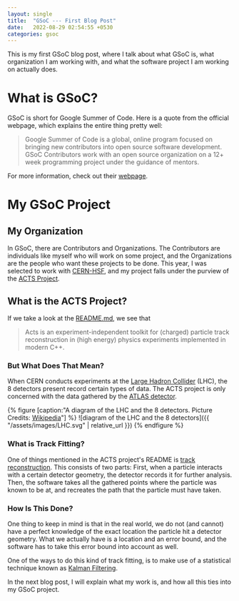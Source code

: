 ```yaml
---
layout: single 
title:  "GSoC --- First Blog Post"
date:   2022-08-29 02:54:55 +0530
categories: gsoc
---
```


This is my first GSoC blog post, where I talk about what GSoC is, what organization I am working with, and what the software project I am working on actually does.

# What is GSoC?

GSoC is short for Google Summer of Code. Here is a quote from the official webpage, which explains the entire thing pretty well:
> Google Summer of Code is a global, online program focused on bringing new contributors into open source software development. GSoC Contributors work with an open source organization on a 12+ week programming project under the guidance of mentors.

For more information, check out their [webpage](https://summerofcode.withgoogle.com/).

# My GSoC Project

## My Organization

In GSoC, there are Contributors and Organizations. The Contributors are individuals like myself who will work on some project, and the Organizations are the people who want these projects to be done. This year, I was selected to work with [CERN-HSF](https://summerofcode.withgoogle.com/programs/2022/organizations/cern-hsf), and my project falls under the purview of the [ACTS Project](https://github.com/acts-project/acts).

## What is the ACTS Project?

If we take a look at the [README.md](https://github.com/acts-project/acts/blob/main/README.md), we see that
> Acts is an experiment-independent toolkit for (charged) particle track reconstruction in (high energy) physics experiments implemented in modern C++.

### But What Does That Mean?

When CERN conducts experiments at the [Large Hadron Collider](https://home.cern/science/accelerators/large-hadron-collider) (LHC), the 8 detectors present record certain types of data. The ACTS project is only concerned with the data gathered by the [ATLAS detector](https://atlas.cern/).

{% figure  [caption:"A diagram of the LHC and the 8 detectors. Picture Credits: [Wikipedia](https://en.wikipedia.org/wiki/Large_Hadron_Collider#/media/File:LHC.svg)"] %}
![diagram of the LHC and the 8 detectors]({{ "/assets/images/LHC.svg" | relative_url }})
{% endfigure %}

### What is Track Fitting?

One of things mentioned in the ACTS project's README is [track reconstruction](https://en.wikipedia.org/wiki/Tracking_(particle_physics)). This consists of two parts: First, when a particle interacts with a certain detector geometry, the detector records it for further analysis. Then, the software takes all the gathered points where the particle was known to be at, and recreates the path that the particle must have taken.

### How Is This Done?

One thing to keep in mind is that in the real world, we do not (and cannot) have a perfect knowledge of the exact location the particle hit a detector geometry. What we actually have is a location and an error bound, and the software has to take this error bound into account as well.

One of the ways to do this kind of track fitting, is to make use of a statistical technique known as [Kalman Filtering](https://en.wikipedia.org/wiki/Kalman_filter).

In the next blog post, I will explain what my work is, and how all this ties into my GSoC project.
